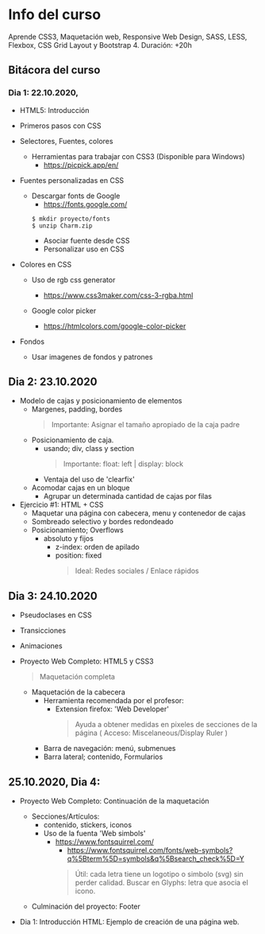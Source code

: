 # Info del curso
Aprende CSS3, Maquetación web, Responsive Web Design, SASS, LESS, Flexbox, CSS Grid Layout y Bootstrap 4. Duración: +20h


## Bitácora del curso

### Dia 1: 22.10.2020,		
* HTML5: Introducción 
* Primeros pasos con CSS
* Selectores, Fuentes, colores
  * Herramientas para trabajar con CSS3 (Disponible para Windows)
    - https://picpick.app/en/

* Fuentes personalizadas en CSS
  * Descargar fonts de Google
    - https://fonts.google.com/
    ```
    $ mkdir proyecto/fonts
    $ unzip Charm.zip
    ```
    * Asociar fuente desde CSS
    * Personalizar uso en CSS
	
* Colores en CSS
    * Uso de rgb css generator
      - https://www.css3maker.com/css-3-rgba.html

    * Google color picker
      - https://htmlcolors.com/google-color-picker

* Fondos 
  - Usar imagenes de fondos y patrones

## Dia 2: 23.10.2020
* Modelo de cajas y posicionamiento de elementos
  - Margenes, padding, bordes
  	> Importante: Asignar el tamaño apropiado de la caja padre
  - Posicionamiento de caja.
  	- usando; div, class y section
  	  > Importante: float: left | display: block
  	- Ventaja del uso de 'clearfix'
  - Acomodar cajas en un bloque
  	- Agrupar un determinada cantidad de cajas por filas
* Ejercicio #1: HTML + CSS
  - Maquetar una página con cabecera, menu y contenedor de cajas
  - Sombreado selectivo y bordes redondeado
  - Posicionamiento; Overflows
  	- absoluto y fijos
  	  - z-index: orden de apilado
  	  - position: fixed
  	    > Ideal: Redes sociales / Enlace rápidos

## Dia 3: 24.10.2020

* Pseudoclases en CSS
* Transicciones
* Animaciones

* Proyecto Web Completo: HTML5 y CSS3
	> Maquetación completa
  - Maquetación de la cabecera
  	- Herramienta recomendada por el profesor:
  	  - Extension firefox: 'Web Developer' 
  	  	> Ayuda a obtener medidas en pixeles de secciones de la página
  	  	> ( Acceso: Miscelaneous/Display Ruler )
  	- Barra de navegación: menú, submenues
  	- Barra lateral;  contenido, Formularios

## 25.10.2020, Dia 4: 

* Proyecto Web Completo: Continuación de la maquetación 
	- Secciones/Artículos: 
		- contenido, stickers, iconos 
		- Uso de la fuenta 'Web simbols'
		  - https://www.fontsquirrel.com/
		    - https://www.fontsquirrel.com/fonts/web-symbols?q%5Bterm%5D=symbols&q%5Bsearch_check%5D=Y
		    > Útil: cada letra tiene un logotipo o simbolo (svg) sin perder calidad.
		    > Buscar en Glyphs: letra que asocia el icono.
	- Culminación del proyecto: Footer


* Dia 1: Introducción HTML: Ejemplo de creación de una página web.